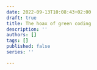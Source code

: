 ```yaml
---
date: 2022-09-13T10:08:43+02:00
draft: true
title: The hoax of green coding
description: ''
authors: []
tags: []
published: false
series: ''

---
```

